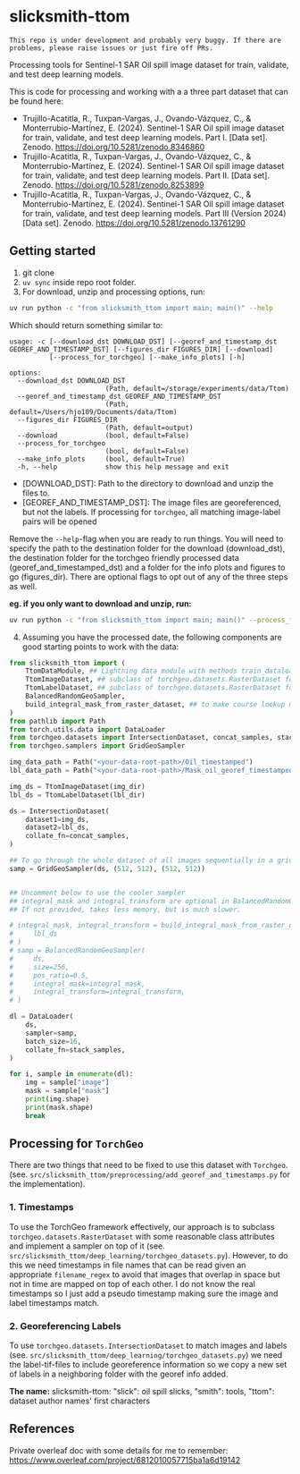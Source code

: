 # slicksmith-ttom

```{warning}
This repo is under development and probably very buggy. If there are problems, please raise issues or just fire off PRs.
```

Processing tools for Sentinel-1 SAR Oil spill image dataset for train, validate, and test deep learning models.

This is code for processing and working with a a three part dataset that can be found here:

- Trujillo-Acatitla, R., Tuxpan-Vargas, J., Ovando-Vázquez, C., & Monterrubio-Martínez, E. (2024). Sentinel-1 SAR Oil spill image dataset for train, validate, and test deep learning models. Part I. [Data set]. Zenodo. https://doi.org/10.5281/zenodo.8346860
- Trujillo-Acatitla, R., Tuxpan-Vargas, J., Ovando-Vázquez, C., & Monterrubio-Martínez, E. (2024). Sentinel-1 SAR Oil spill image dataset for train, validate, and test deep learning models. Part II. [Data set]. Zenodo. https://doi.org/10.5281/zenodo.8253899
- Trujillo-Acatitla, R., Tuxpan-Vargas, J., Ovando-Vázquez, C., & Monterrubio-Martínez, E. (2024). Sentinel-1 SAR Oil spill image dataset for train, validate, and test deep learning models. Part III (Version 2024) [Data set]. Zenodo. https://doi.org/10.5281/zenodo.13761290


## Getting started
1. git clone <this-repo>
2. `uv sync` inside repo root folder.
3. For download, unzip and processing options, run:

```bash
uv run python -c "from slicksmith_ttom import main; main()" --help
```
Which should return something similar to:
```
usage: -c [--download_dst DOWNLOAD_DST] [--georef_and_timestamp_dst GEOREF_AND_TIMESTAMP_DST] [--figures_dir FIGURES_DIR] [--download]
          [--process_for_torchgeo] [--make_info_plots] [-h]

options:
  --download_dst DOWNLOAD_DST
                        (Path, default=/storage/experiments/data/Ttom)
  --georef_and_timestamp_dst GEOREF_AND_TIMESTAMP_DST
                        (Path, default=/Users/hjo109/Documents/data/Ttom)
  --figures_dir FIGURES_DIR
                        (Path, default=output)
  --download            (bool, default=False)
  --process_for_torchgeo
                        (bool, default=False)
  --make_info_plots     (bool, default=True)
  -h, --help            show this help message and exit
```
- [DOWNLOAD_DST]: Path to the directory to download and unzip the files to.
- [GEOREF_AND_TIMESTAMP_DST]: The image files are georeferenced, but not the labels. 
    If processing for `torchgeo`, all matching image-label pairs will be opened

Remove the `--help`-flag when you are ready to run things. You will need to specify the path to the destination folder for the download (download_dst), the destination folder for the torchgeo friendly processed data (georef_and_timestamped_dst) and a folder for the info plots and figures to go (figures_dir). There are optional flags to opt out of any of the three steps as well. 


**eg. if you only want to download and unzip, run:**
```bash
uv run python -c "from slicksmith_ttom import main; main()" --process_for_torchgeo=0 --make_info_plots=0
```

4. Assuming you have the processed date, the following components are good starting points to work with the data:
```python
from slicksmith_ttom import (
    TtomDataModule, ## Lightning data module with methods train_dataloader(), etc. Uses custom BalancedRandomGeoSampler 
    TtomImageDataset, ## subclass of torchgeo.datasets.RasterDataset for images only
    TtomLabelDataset, ## subclass of torchgeo.datasets.RasterDataset for labels only (used with IntersectionDataset in TtomDataModule),
    BalancedRandomGeoSampler,
    build_integral_mask_from_raster_dataset, ## to make course lookup map for faster sampling.
)
from pathlib import Path
from torch.utils.data import DataLoader
from torchgeo.datasets import IntersectionDataset, concat_samples, stack_samples
from torchgeo.samplers import GridGeoSampler

img_data_path = Path("<your-data-root-path>/Oil_timestamped")
lbl_data_path = Path("<your-data-root-path>/Mask_oil_georef_timestamped")

img_ds = TtomImageDataset(img_dir)
lbl_ds = TtomLabelDataset(lbl_dir)

ds = IntersectionDataset(
    dataset1=img_ds,
    dataset2=lbl_ds,
    collate_fn=concat_samples,
)

## To go through the whole dataset of all images sequentially in a grid-pattern 
samp = GridGeoSampler(ds, (512, 512), (512, 512))


## Uncomment below to use the cooler sampler
## integral_mask and integral_transform are optional in BalancedRandomGeoSampler. 
## If not provided, takes less memory, but is much slower.

# integral_mask, integral_transform = build_integral_mask_from_raster_dataset(
#     lbl_ds
# )
# samp = BalancedRandomGeoSampler(
#     ds, 
#     size=256, 
#     pos_ratio=0.5,
#     integral_mask=integral_mask,
#     integral_transform=integral_transform,
# )

dl = DataLoader(
    ds,
    sampler=samp,
    batch_size=16,
    collate_fn=stack_samples,
)

for i, sample in enumerate(dl):
    img = sample["image"]
    mask = sample["mask"]
    print(img.shape)
    print(mask.shape)
    break

```

## Processing for `TorchGeo` 

There are two things that need to be fixed to use this dataset with `Torchgeo`. (see. `src/slicksmith_ttom/preprocessing/add_georef_and_timestamps.py` for the implementation).

### 1. Timestamps

To use the TorchGeo framework effectively, our approach is to subclass `torchgeo.datasets.RasterDataset` with some reasonable class attributes and implement a sampler on top of it (see. `src/slicksmith_ttom/deep_learning/torchgeo_datasets.py`). However, to do this we need timestamps in file names that can be read given an appropriate `filename_regex` to avoid that images that overlap in space but not in time are mapped on top of each other.
I do not know the real timestamps so I just add a pseudo timestamp making sure the image and label timestamps match. 

### 2. Georeferencing Labels

To use `torchgeo.datasets.IntersectionDataset` to match images and labels (see. `src/slicksmith_ttom/deep_learning/torchgeo_datasets.py`) we need the label-tif-files to include georeference information so we copy a new set of labels in a neighboring folder with the georef info added. 

**The name:**
slicksmith-ttom: "slick": oil spill slicks, "smith": tools, "ttom": dataset author names' first characters

## References

Private overleaf doc with some details for me to remember: https://www.overleaf.com/project/6812010057715ba1a6d19142
